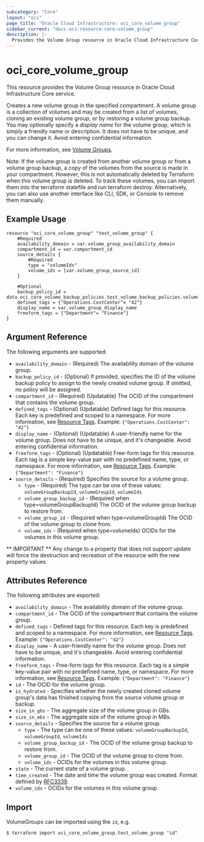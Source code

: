 ```yaml
---
subcategory: "Core"
layout: "oci"
page_title: "Oracle Cloud Infrastructure: oci_core_volume_group"
sidebar_current: "docs-oci-resource-core-volume_group"
description: |-
  Provides the Volume Group resource in Oracle Cloud Infrastructure Core service
---
```


# oci_core_volume_group
This resource provides the Volume Group resource in Oracle Cloud Infrastructure Core service.

Creates a new volume group in the specified compartment.
A volume group is a collection of volumes and may be created from a list of volumes, cloning an existing
volume group, or by restoring a volume group backup.
You may optionally specify a *display name* for the volume group, which is simply a friendly name or
description. It does not have to be unique, and you can change it. Avoid entering confidential information.

For more information, see [Volume Groups](https://docs.cloud.oracle.com/iaas/Content/Block/Concepts/volumegroups.htm).

Note: If the volume group is created from another volume group or from a volume group backup, a copy of the volumes from the source is made in your compartment. However, this is not automatically deleted by Terraform when this volume group is deleted. To track these volumes, you can import them into the terraform statefile and run terraform destroy. Alternatively, you can also use another interface like CLI, SDK, or Console to remove them manually. 

## Example Usage

```hcl
resource "oci_core_volume_group" "test_volume_group" {
	#Required
	availability_domain = var.volume_group_availability_domain
	compartment_id = var.compartment_id
	source_details {
		#Required
		type = "volumeIds"
		volume_ids = [var.volume_group_source_id]
	}

	#Optional
	backup_policy_id = data.oci_core_volume_backup_policies.test_volume_backup_policies.volume_backup_policies.0.id
	defined_tags = {"Operations.CostCenter"= "42"}
	display_name = var.volume_group_display_name
	freeform_tags = {"Department"= "Finance"}
}
```

## Argument Reference

The following arguments are supported:

* `availability_domain` - (Required) The availability domain of the volume group.
* `backup_policy_id` - (Optional) If provided, specifies the ID of the volume backup policy to assign to the newly created volume group. If omitted, no policy will be assigned. 
* `compartment_id` - (Required) (Updatable) The OCID of the compartment that contains the volume group.
* `defined_tags` - (Optional) (Updatable) Defined tags for this resource. Each key is predefined and scoped to a namespace. For more information, see [Resource Tags](https://docs.cloud.oracle.com/iaas/Content/General/Concepts/resourcetags.htm).  Example: `{"Operations.CostCenter": "42"}` 
* `display_name` - (Optional) (Updatable) A user-friendly name for the volume group. Does not have to be unique, and it's changeable. Avoid entering confidential information. 
* `freeform_tags` - (Optional) (Updatable) Free-form tags for this resource. Each tag is a simple key-value pair with no predefined name, type, or namespace. For more information, see [Resource Tags](https://docs.cloud.oracle.com/iaas/Content/General/Concepts/resourcetags.htm).  Example: `{"Department": "Finance"}` 
* `source_details` - (Required) Specifies the source for a volume group.
	* `type` - (Required) The type can be one of these values: `volumeGroupBackupId`, `volumeGroupId`, `volumeIds`
	* `volume_group_backup_id` - (Required when type=volumeGroupBackupId) The OCID of the volume group backup to restore from.
	* `volume_group_id` - (Required when type=volumeGroupId) The OCID of the volume group to clone from.
	* `volume_ids` - (Required when type=volumeIds) OCIDs for the volumes in this volume group.


** IMPORTANT **
Any change to a property that does not support update will force the destruction and recreation of the resource with the new property values

## Attributes Reference

The following attributes are exported:

* `availability_domain` - The availability domain of the volume group.
* `compartment_id` - The OCID of the compartment that contains the volume group.
* `defined_tags` - Defined tags for this resource. Each key is predefined and scoped to a namespace. For more information, see [Resource Tags](https://docs.cloud.oracle.com/iaas/Content/General/Concepts/resourcetags.htm).  Example: `{"Operations.CostCenter": "42"}` 
* `display_name` - A user-friendly name for the volume group. Does not have to be unique, and it's changeable. Avoid entering confidential information. 
* `freeform_tags` - Free-form tags for this resource. Each tag is a simple key-value pair with no predefined name, type, or namespace. For more information, see [Resource Tags](https://docs.cloud.oracle.com/iaas/Content/General/Concepts/resourcetags.htm).  Example: `{"Department": "Finance"}` 
* `id` - The OCID for the volume group.
* `is_hydrated` - Specifies whether the newly created cloned volume group's data has finished copying from the source volume group or backup. 
* `size_in_gbs` - The aggregate size of the volume group in GBs.
* `size_in_mbs` - The aggregate size of the volume group in MBs.
* `source_details` - Specifies the source for a volume group.
	* `type` - The type can be one of these values: `volumeGroupBackupId`, `volumeGroupId`, `volumeIds`
	* `volume_group_backup_id` - The OCID of the volume group backup to restore from.
	* `volume_group_id` - The OCID of the volume group to clone from.
	* `volume_ids` - OCIDs for the volumes in this volume group.
* `state` - The current state of a volume group.
* `time_created` - The date and time the volume group was created. Format defined by [RFC3339](https://tools.ietf.org/html/rfc3339).
* `volume_ids` - OCIDs for the volumes in this volume group.

## Import

VolumeGroups can be imported using the `id`, e.g.

```
$ terraform import oci_core_volume_group.test_volume_group "id"
```

